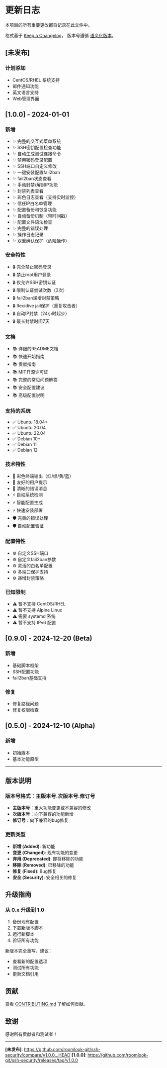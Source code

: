 # 更新日志

本项目的所有重要更改都将记录在此文件中。

格式基于 [Keep a Changelog](https://keepachangelog.com/zh-CN/1.0.0/)，
版本号遵循 [语义化版本](https://semver.org/lang/zh-CN/)。

## [未发布]

### 计划添加
- CentOS/RHEL 系统支持
- 邮件通知功能
- 英文语言支持
- Web管理界面

## [1.0.0] - 2024-01-01

### 新增
- ✨ 完整的交互式菜单系统
- ✨ SSH密钥配置检查功能
- ✨ 自动生成测试连接命令
- ✨ 禁用密码登录配置
- ✨ SSH端口自定义修改
- ✨ 一键安装配置fail2ban
- ✨ fail2ban状态查看
- ✨ 手动封禁/解封IP功能
- ✨ 封禁列表查看
- ✨ 彩色日志查看（支持实时监控）
- ✨ 信任IP白名单管理
- ✨ 配置备份和恢复功能
- ✨ 自动备份机制（带时间戳）
- ✨ 配置文件语法检查
- ✨ 完整的错误处理
- ✨ 操作日志记录
- ✨ 双重确认保护（危险操作）

### 安全特性
- 🔒 完全禁止密码登录
- 🔒 禁止root用户登录
- 🔒 仅允许SSH密钥认证
- 🔒 限制认证尝试次数（3次）
- 🔒 fail2ban递增封禁策略
- 🔒 Recidive jail保护（重复攻击者）
- 🔒 自动IP封禁（24小时起步）
- 🔒 最长封禁时间7天

### 文档
- 📚 详细的README文档
- 📚 快速开始指南
- 📚 贡献指南
- 📚 MIT开源许可证
- 📚 完整的常见问题解答
- 📚 安全配置建议
- 📚 高级配置说明

### 支持的系统
- ✅ Ubuntu 18.04+
- ✅ Ubuntu 20.04
- ✅ Ubuntu 22.04
- ✅ Debian 10+
- ✅ Debian 11
- ✅ Debian 12

### 技术特性
- 🎨 彩色终端输出（红/绿/黄/蓝）
- 🎨 友好的用户提示
- 🎨 清晰的错误消息
- ⚡ 自动系统检测
- ⚡ 智能配置生成
- ⚡ 快速安装部署
- 🛡️ 完善的错误处理
- 🛡️ 自动配置验证

### 配置特性
- ⚙️ 自定义SSH端口
- ⚙️ 自定义fail2ban参数
- ⚙️ 灵活的白名单配置
- ⚙️ 多端口保护支持
- ⚙️ 递增封禁策略

### 已知限制
- ⚠️ 暂不支持 CentOS/RHEL
- ⚠️ 暂不支持 Alpine Linux
- ⚠️ 需要 systemd 系统
- ⚠️ 暂不支持 IPv6 配置

## [0.9.0] - 2024-12-20 (Beta)

### 新增
- 基础脚本框架
- SSH配置功能
- fail2ban基础支持

### 修复
- 修复路径问题
- 修复权限检查

## [0.5.0] - 2024-12-10 (Alpha)

### 新增
- 初始版本
- 基本功能原型

---

## 版本说明

### 版本号格式：主版本号.次版本号.修订号

- **主版本号**：重大功能变更或不兼容的修改
- **次版本号**：向下兼容的功能新增
- **修订号**：向下兼容的bug修复

### 更新类型

- **新增 (Added)**: 新功能
- **变更 (Changed)**: 现有功能的变更
- **弃用 (Deprecated)**: 即将移除的功能
- **移除 (Removed)**: 已移除的功能
- **修复 (Fixed)**: Bug修复
- **安全 (Security)**: 安全相关的修复

## 升级指南

### 从 0.x 升级到 1.0

1. 备份现有配置
2. 下载新版本脚本
3. 运行新脚本
4. 验证所有功能

新版本完全重写，建议：
- 查看新的配置选项
- 测试所有功能
- 更新文档引用

## 贡献

查看 [CONTRIBUTING.md](CONTRIBUTING.md) 了解如何贡献。

## 致谢

感谢所有贡献者和测试者！

---

**[未发布]**: https://github.com/roomlook-git/ssh-security/compare/v1.0.0...HEAD
**[1.0.0]**: https://github.com/roomlook-git/ssh-security/releases/tag/v1.0.0


